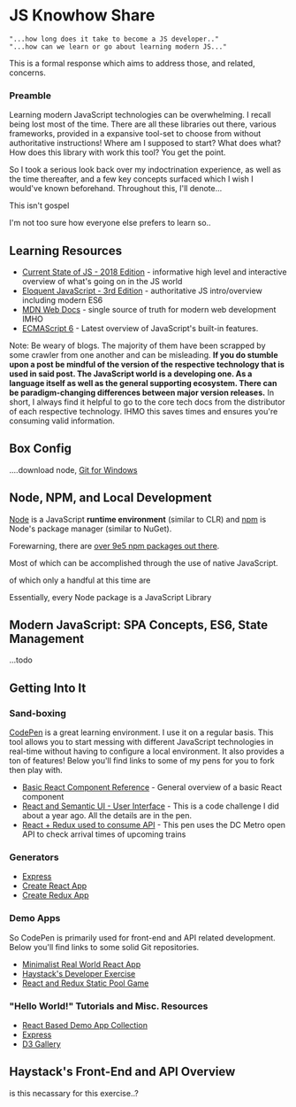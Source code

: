 # JS Knowhow Share

```
"...how long does it take to become a JS developer.."
"...how can we learn or go about learning modern JS..."
```
This is a formal response which aims to address those, and related, concerns.

### Preamble
Learning modern JavaScript technologies can be overwhelming. I recall being lost most of the time. There are all these libraries out there, various frameworks, provided in a expansive tool-set to choose from without authoritative instructions! Where am I supposed to start? What does what? How does this library with work this tool? You get the point. 

So I took a serious look back over my indoctrination experience, as well as the time thereafter, and a few key concepts surfaced which I wish I would've known beforehand. Throughout this, I'll denote...

This isn't gospel

I'm not too sure how everyone else prefers to learn so..

## Learning Resources

*  [Current State of JS - 2018 Edition](https://2018.stateofjs.com/introduction/) - informative high level and interactive overview of what's going on in the JS world
*  [Eloquent JavaScript - 3rd Edition](https://eloquentjavascript.net/) - authoritative JS intro/overview including modern ES6
*  [MDN Web Docs](https://developer.mozilla.org/en-US/) - single source of truth for modern web development IMHO
* [ECMAScript 6](http://es6-features.org/#Constants) - Latest overview of JavaScript's built-in features.

Note: Be weary of blogs. The majority of them have been scrapped by some crawler from one another and can be misleading. **If you do stumble upon a post be mindful of the version of the respective technology that is used in said post. The JavaScript world is a developing one. As a language itself as well as the general supporting ecosystem. There can be paradigm-changing differences between major version releases.** In short, I always find it helpful to go to the core tech docs from the distributor of each respective technology. IHMO this saves times and ensures you're consuming valid information.

## Box Config
....download node, [Git for Windows](https://git-scm.com/download)

## Node, NPM, and Local Development

[Node](https://nodejs.org/en/) is a JavaScript **runtime environment** (similar to CLR) and [npm](https://www.npmjs.com/) is Node's package manager (similar to NuGet). 

Forewarning, there are [over 9e5 npm packages out there](https://www.npmjs.com/).

Most of which can be accomplished through the use of native JavaScript.

of which only a handful at this time are 

Essentially, every Node package is a JavaScript Library


## Modern JavaScript: SPA Concepts, ES6, State Management

...todo

## Getting Into It

### Sand-boxing

[CodePen](https://codepen.io/#) is a great learning environment. I use it on a regular basis. This tool allows you to start messing with different JavaScript technologies in real-time without having to configure a local environment. It also provides a ton of features! Below you'll find links to some of my pens for you to fork then play with.

* [Basic React Component Reference](https://codepen.io/SpeauDetcR/full/VdwEJP) - General overview of a basic React component
* [React and Semantic UI - User Interface](https://codepen.io/SpeauDetcR/full/qYvERm) - This is a code challenge I did about a year ago. All the details are in the pen.
* [React + Redux used to consume API](https://codepen.io/SpeauDetcR/full/ELEozX) - This pen uses the DC Metro open API to check arrival times of upcoming trains

### Generators

* [Express](https://expressjs.com/en/starter/generator.html)
* [Create React App](https://github.com/facebook/create-react-app)
* [Create Redux App](https://github.com/jonidelv/generator-create-redux-app)

### Demo Apps

So CodePen is primarily used for front-end and API related development. Below you'll find links to some solid Git repositories.

* [Minimalist Real World React App](https://github.com/speaud/SMART-on-FHIR-exercise)
* [Haystack's Developer Exercise](https://github.com/speaud/takehome-exercise)
* [React and Redux Static Pool Game](https://github.com/speaud/o3_pool_app_exercise)

### "Hello World!" Tutorials and Misc. Resources

* [React Based Demo App Collection](https://reactjs.org/community/examples.html)
* [Express](https://expressjs.com/en/starter/hello-world.html)
* [D3 Gallery](https://github.com/d3/d3/wiki/Gallery)

## Haystack's Front-End and API Overview

is this necassary for this exercise..?
